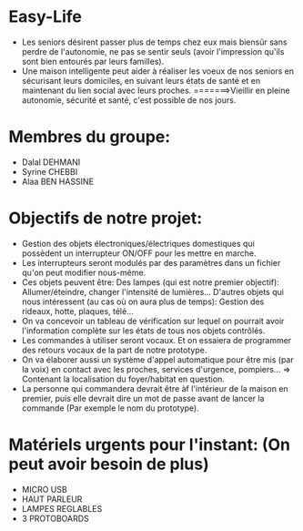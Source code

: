 # Easy-Life
- Les seniors désirent passer plus de temps chez eux mais biensûr sans perdre de l'autonomie, ne pas se sentir seuls (avoir l'impression qu'ils sont bien entourés par leurs familles).
- Une maison intelligente peut aider à réaliser les voeux de nos seniors en sécurisant leurs domiciles, en suivant leurs états de santé et en maintenant du lien social avec leurs proches.
=======>Vieillir en pleine autonomie, sécurité et santé, c'est possible de nos jours.

# Membres du groupe:
- Dalal DEHMANI
- Syrine CHEBBI
- Alaa BEN HASSINE

# Objectifs de notre projet:
- Gestion des objets électroniques/électriques domestiques qui possèdent un interrupteur ON/OFF pour les mettre en marche.
- Les interrupteurs seront modulés par des paramètres dans un fichier qu'on peut modifier nous-même.
- Ces objets peuvent être: Des lampes (qui est notre premier objectif): Allumer/éteindre, changer l'intensité de lumières... D'autres objets qui nous intéressent (au cas où on aura plus de temps): Gestion des rideaux, hotte, plaques, télé...
- On va concevoir un tableau de vérification sur lequel on pourrait avoir l'information complète sur les états de tous nos objets contrôlés.
- Les commandes à utiliser seront vocaux. Et on essaiera de programmer des retours vocaux de la part de notre prototype.
- On va élaborer aussi un système d'appel automatique pour être mis (par la voix) en contact avec les proches, services d'urgence, pompiers... => Contenant la localisation du foyer/habitat en question.
- La personne qui commandera devrait être àf l'intérieur de la maison en premier, puis elle devrait dire un mot de passe avant de lancer la commande (Par exemple le nom du prototype).

# Matériels urgents pour l'instant: (On peut avoir besoin de plus)
- MICRO USB
- HAUT PARLEUR
- LAMPES REGLABLES
- 3 PROTOBOARDS
